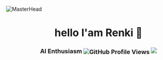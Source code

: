 ![MasterHead](https://64.media.tumblr.com/dc4792928a90a6be4568bec539e6ecb3/59adb5bad682ad6a-12/s540x810/654752532e2d22e2947e7287b32bb1c481e271e0.gif)
<h1 align="center">hello I'am Renki 👋</h1>
<h3 align="center">AI Enthusiasm</hh
<p align="center">
  <img align="center" alt="GitHub Profile Views" src="https://count.getloli.com/get/@:tabawaX?theme=rule34">
  <img src="https://img.shields.io/badge/ChatGPT-74aa9c?style=for-the-badge&logo=openai&logoColor=white" />
</p>
